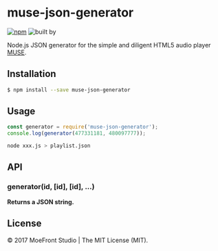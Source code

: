 # muse-json-generator

[![npm](https://img.shields.io/npm/v/muse-json-generator.svg?style=flat)](https://www.npmjs.com/package/muse-json-generator)
![built by](https://img.shields.io/badge/built_by-MoeFront-ff69b4.svg)

Node.js JSON generator for the simple and diligent HTML5 audio player [MUSE](https://github.com/moefront/muse).


## Installation

```bash
$ npm install --save muse-json-generator
```

## Usage
```js
const generator = require('muse-json-generator');
console.log(generator(477331181, 480097777));
```

```bash
node xxx.js > playlist.json
```

## API

### generator(id, [id], [id], ...)

**Returns a JSON string.**


## License

&copy; 2017 MoeFront Studio | The MIT License (MIT).